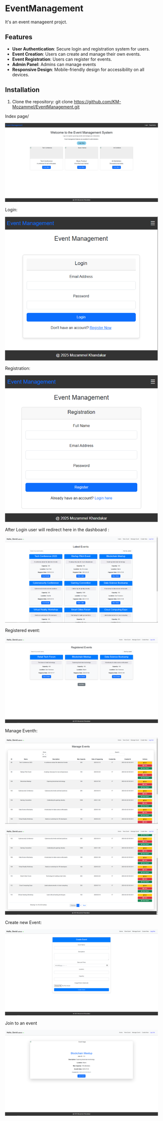 # EventManagement
It's an event manageent projct.
## Features

- **User Authentication**: Secure login and registration system for users.
- **Event Creation**: Users can create and manage their own events.
- **Event Registration**: Users can register for events.
- **Admin Panel**: Admins can manage events
- **Responsive Design**: Mobile-friendly design for accessibility on all devices.

## Installation

1. Clone the repository:
    git clone https://github.com/KM-Mozammel/EventManagement.git

Index page/

![alt text](index.PNG)

Login:

![alt text](login.PNG)

Registration:

![alt text](registration.PNG)

After Login user will redirect here in the dashboard :

![alt text](dashboard.PNG)

Registered event:

![alt text](<registered eventh.PNG>)

Manage Eventh:

![alt text](<Manage event.PNG>)

![alt text](paginatio.PNG)

Create new Event:

![alt text](<create eventh.PNG>)

Join to an event

![alt text](<join eventh.PNG>)
